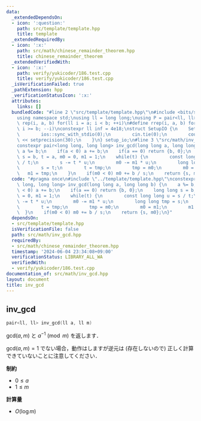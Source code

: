 ```yaml
---
data:
  _extendedDependsOn:
  - icon: ':question:'
    path: src/template/template.hpp
    title: template
  _extendedRequiredBy:
  - icon: ':x:'
    path: src/math/chinese_remainder_theorem.hpp
    title: chinese_remainder_theorem
  _extendedVerifiedWith:
  - icon: ':x:'
    path: verify/yukicoder/186.test.cpp
    title: verify/yukicoder/186.test.cpp
  _isVerificationFailed: true
  _pathExtension: hpp
  _verificationStatusIcon: ':x:'
  attributes:
    links: []
  bundledCode: "#line 2 \"src/template/template.hpp\"\n#include <bits/stdc++.h>\n\
    using namespace std;\nusing ll = long long;\nusing P = pair<ll, ll>;\n#define\
    \ rep(i, a, b) for(ll i = a; i < b; ++i)\n#define rrep(i, a, b) for(ll i = a;\
    \ i >= b; --i)\nconstexpr ll inf = 4e18;\nstruct SetupIO {\n    SetupIO() {\n\
    \        ios::sync_with_stdio(0);\n        cin.tie(0);\n        cout << fixed\
    \ << setprecision(30);\n    }\n} setup_io;\n#line 3 \"src/math/inv_gcd.hpp\"\n\
    constexpr pair<long long, long long> inv_gcd(long long a, long long b) {\n   \
    \ a %= b;\n    if(a < 0) a += b;\n    if(a == 0) return {b, 0};\n    long long\
    \ s = b, t = a, m0 = 0, m1 = 1;\n    while(t) {\n        const long long u = s\
    \ / t;\n        s -= t * u;\n        m0 -= m1 * u;\n        long long tmp = s;\n\
    \        s = t;\n        t = tmp;\n        tmp = m0;\n        m0 = m1;\n     \
    \   m1 = tmp;\n    }\n    if(m0 < 0) m0 += b / s;\n    return {s, m0};\n}\n"
  code: "#pragma once\n#include \"../template/template.hpp\"\nconstexpr pair<long\
    \ long, long long> inv_gcd(long long a, long long b) {\n    a %= b;\n    if(a\
    \ < 0) a += b;\n    if(a == 0) return {b, 0};\n    long long s = b, t = a, m0\
    \ = 0, m1 = 1;\n    while(t) {\n        const long long u = s / t;\n        s\
    \ -= t * u;\n        m0 -= m1 * u;\n        long long tmp = s;\n        s = t;\n\
    \        t = tmp;\n        tmp = m0;\n        m0 = m1;\n        m1 = tmp;\n  \
    \  }\n    if(m0 < 0) m0 += b / s;\n    return {s, m0};\n}"
  dependsOn:
  - src/template/template.hpp
  isVerificationFile: false
  path: src/math/inv_gcd.hpp
  requiredBy:
  - src/math/chinese_remainder_theorem.hpp
  timestamp: '2024-06-04 23:34:08+09:00'
  verificationStatus: LIBRARY_ALL_WA
  verifiedWith:
  - verify/yukicoder/186.test.cpp
documentation_of: src/math/inv_gcd.hpp
layout: document
title: inv_gcd
---
```


## inv_gcd

```cpp
pair<ll, ll> inv_gcd(ll a, ll m)
```

$\mathrm{gcd} (a, m)$ と $a^{-1} \pmod{m}$ を返します．

$\mathrm{gcd} (a, m) = 1$ でない場合，動作はしますが逆元は (存在しないので) 正しく計算できていないことに注意してください．

**制約**

- $0 \leq a$
- $1 \leq m$

**計算量**

- $O(\log m)$